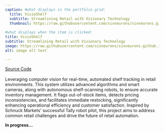 ```yaml
---
caption: #what displays in the portfolio grid:
  title: VisioShelf
  subtitle: Streamlining Retail with Visionary Technology
  thumbnail: https://raw.githubusercontent.com/sixneurons/sixneurons.github.io/master/assets/img/portfolio/st.jpg
  
#what displays when the item is clicked:
title: VisioShelf
subtitle: Streamlining Retail with Visionary Technology
image: https://raw.githubusercontent.com/sixneurons/sixneurons.github.io/master/assets/img/portfolio/st.jpg
alt: image alt text

---
```

[Source Code](https://github.com/AnisTaluqdar/VisioShelf/)  <br>
 <br>
Leveraging computer vision for real-time, automated shelf tracking in retail environments. This system utilizes advanced algorithms and smart cameras, along with autonomous shelf-scanning robots, to ensure accurate inventory management. It flags out-of-stock items, detects pricing inconsistencies, and facilitates immediate restocking, significantly enhancing operational efficiency and customer satisfaction. Inspired by Schnuck Markets' successful Tally robot pilot, this project aims to address common retail challenges and drive the future of retail automation.

**In progress...**
